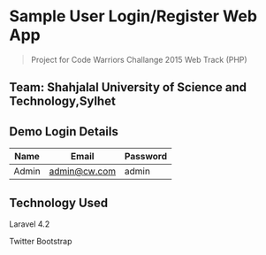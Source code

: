# Sample User Login/Register Web App
> Project for Code Warriors Challange 2015 Web Track (PHP)

## Team: Shahjalal University of Science and Technology,Sylhet

## Demo Login Details
Name | Email | Password
------------ | ------------- | -------------
Admin | admin@cw.com | admin

## Technology Used
Laravel 4.2

Twitter Bootstrap

